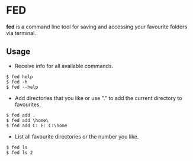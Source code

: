 # FED

**fed** is a command line tool for saving and accessing your favourite folders via terminal.

## Usage

-   Receive info for all available commands.

```
$ fed help
$ fed -h
$ fed --help
```

-   Add directories that you like or use "." to add the current directory to favourites.

```
$ fed add .
$ fed add \home\
$ fed add C: E: C:\home
```

-   List all favourite directories or the number you like.

```
$ fed ls
$ fed ls 2
```
